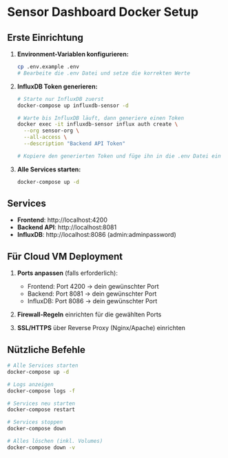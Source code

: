 # Sensor Dashboard Docker Setup

## Erste Einrichtung

1. **Environment-Variablen konfigurieren:**
   ```bash
   cp .env.example .env
   # Bearbeite die .env Datei und setze die korrekten Werte
   ```

2. **InfluxDB Token generieren:**
   ```bash
   # Starte nur InfluxDB zuerst
   docker-compose up influxdb-sensor -d
   
   # Warte bis InfluxDB läuft, dann generiere einen Token
   docker exec -it influxdb-sensor influx auth create \
     --org sensor-org \
     --all-access \
     --description "Backend API Token"
   
   # Kopiere den generierten Token und füge ihn in die .env Datei ein
   ```

3. **Alle Services starten:**
   ```bash
   docker-compose up -d
   ```

## Services

- **Frontend**: http://localhost:4200
- **Backend API**: http://localhost:8081
- **InfluxDB**: http://localhost:8086 (admin:adminpassword)

## Für Cloud VM Deployment

1. **Ports anpassen** (falls erforderlich):
   - Frontend: Port 4200 → dein gewünschter Port
   - Backend: Port 8081 → dein gewünschter Port
   - InfluxDB: Port 8086 → dein gewünschter Port

2. **Firewall-Regeln** einrichten für die gewählten Ports

3. **SSL/HTTPS** über Reverse Proxy (Nginx/Apache) einrichten

## Nützliche Befehle

```bash
# Alle Services starten
docker-compose up -d

# Logs anzeigen
docker-compose logs -f

# Services neu starten
docker-compose restart

# Services stoppen
docker-compose down

# Alles löschen (inkl. Volumes)
docker-compose down -v
```
